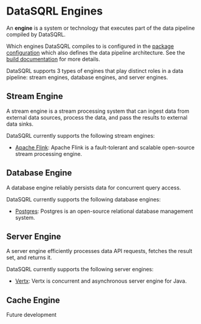 # DataSQRL Engines

An **engine** is a system or technology that executes part of the data pipeline compiled by DataSQRL. 

Which engines DataSQRL compiles to is configured in the [package configuration](../../package-config) which also defines the data pipeline architecture. See the [build documentation](../../build) for more details.

DataSQRL supports 3 types of engines that play distinct roles in a data pipeline: stream engines, database engines, and server engines.

## Stream Engine

A stream engine is a stream processing system that can ingest data from external data sources, process the data, and pass the results to external data sinks.

DataSQRL currently supports the following stream engines:

* [Apache Flink](../flink): Apache Flink is a fault-tolerant and scalable open-source stream processing engine. 


## Database Engine

A database engine reliably persists data for concurrent query access.

DataSQRL currently supports the following database engines:

* [Postgres](../postgres): Postgres is an open-source relational database management system.

## Server Engine

A server engine efficiently processes data API requests, fetches the result set, and returns it.

DataSQRL currently supports the following server engines:

* [Vertx](../vertx): Vertx is concurrent and asynchronous server engine for Java.

## Cache Engine

Future development



